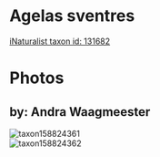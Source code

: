 
Agelas sventres
===============
  
[iNaturalist taxon id: 131682](https://www.inaturalist.org/taxa/131682)
# Photos

## by: Andra Waagmeester
  
![taxon158824361](https://inaturalist-open-data.s3.amazonaws.com/photos/170194648/medium.jpeg)  
![taxon158824362](https://inaturalist-open-data.s3.amazonaws.com/photos/170194651/medium.jpeg)